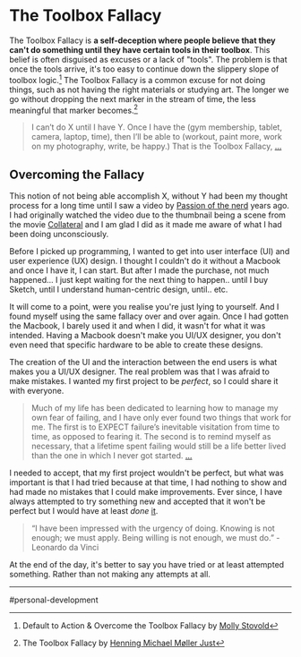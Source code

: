 # The Toolbox Fallacy

The Toolbox Fallacy is **a self-deception where people believe that they can't do something until they have certain tools in their toolbox**. This belief is often disguised as excuses or a lack of "tools". The problem is that once the tools arrive, it's too easy to continue down the slippery slope of toolbox logic.[^1] The Toolbox Fallacy is a common excuse for not doing things, such as not having the right materials or studying art. The longer we go without dropping the next marker in the stream of time, the less meaningful that marker becomes.[^2]

> I can’t do X until I have Y. Once I have the (gym membership, tablet, camera, laptop, time), then I’ll be able to (workout, paint more, work on my photography, write, be happy.) That is the Toolbox Fallacy, […](https://youtu.be/sz4YqwH_6D0?feature=shared&t=165)

## Overcoming the Fallacy

This notion of not being able accomplish X, without Y had been my thought process for a long time until I saw a video by [Passion of the nerd](https://www.youtube.com/watch?v=sz4YqwH_6D0) years ago. I had originally watched the video due to the thumbnail being a scene from the movie [Collateral](https://en.wikipedia.org/wiki/Collateral_(film)) and I am glad I did as it made me aware of what I had been doing unconsciously.

Before I picked up programming, I wanted to get into user interface (UI) and user experience (UX) design. I thought I couldn't do it without a Macbook and once I have it, I can start. But after I made the purchase, not much happened... I just kept waiting for the next thing to happen.. until I buy Sketch, until I understand human-centric design, until.. etc.

It will come to a point, were you realise you're just lying to yourself. And I found myself using the same fallacy over and over again. Once I had gotten the Macbook, I barely used it and when I did, it wasn't for what it was intended. Having a Macbook doesn't make you UI/UX designer, you don't even need that specific hardware to be able to create these designs.

The creation of the UI and the interaction between the end users is what makes you a UI/UX designer. The real problem was that I was afraid to make mistakes. I wanted my first project to be _perfect_, so I could share it with everyone.

> Much of my life has been dedicated to learning how to manage my own fear of failing, and I have only ever found two things that work for me.
> The first is to EXPECT failure’s inevitable visitation from time to time, as opposed to fearing it.
> The second is to remind myself as necessary, that a lifetime spent failing would still be a life better lived than the one in which I never got started. [...](https://youtu.be/sz4YqwH_6D0?feature=shared&t=314)

I needed to accept, that my first project wouldn't be perfect, but what was important is that I had tried because at that time, I had nothing to show and had made no mistakes that I could make improvements. Ever since, I have always attempted to try something new and accepted that it won't be perfect but I would have at least $done$ [it]([[[[00-the-cult-of-done-manifesto]]).

> “I have been impressed with the urgency of doing. Knowing is not enough; we must apply. Being willing is not enough, we must do.” - Leonardo da Vinci 

At the end of the day, it's better to say you have tried or at least attempted something. Rather than not making any attempts at all.

[^1]: Default to Action & Overcome the Toolbox Fallacy by [Molly Stovold](https://www.process.st/toolbox-fallacy/)
[^2]: The Toolbox Fallacy by [Henning Michael Møller Just](https://henningjust.wordpress.com/2019/10/11/the-toolbox-fallacy/)

---

#personal-development 